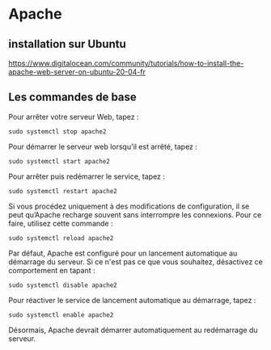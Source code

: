# Apache

## installation sur Ubuntu

https://www.digitalocean.com/community/tutorials/how-to-install-the-apache-web-server-on-ubuntu-20-04-fr

## Les commandes de base

Pour arrêter votre serveur Web, tapez :

```sudo systemctl stop apache2```
 
Pour démarrer le serveur web lorsqu'il est arrêté, tapez :

```sudo systemctl start apache2```
 
Pour arrêter puis redémarrer le service, tapez :

``sudo systemctl restart apache2``
 
Si vous procédez uniquement à des modifications de configuration, il se peut qu’Apache recharge souvent sans interrompre les connexions. Pour ce faire, utilisez cette commande :

``sudo systemctl reload apache2``
 
Par défaut, Apache est configuré pour un lancement automatique au démarrage du serveur. Si ce n'est pas ce que vous souhaitez, désactivez ce comportement en tapant :

``sudo systemctl disable apache2``
 
Pour réactiver le service de lancement automatique au démarrage, tapez :

``sudo systemctl enable apache2``
 
Désormais, Apache devrait démarrer automatiquement au redémarrage du serveur.